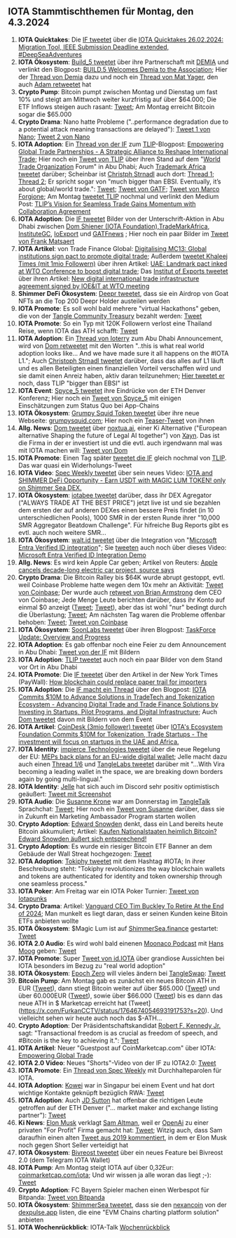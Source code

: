 ## IOTA Stammtischthemen für Montag, den 4.3.2024 

1. **IOTA Quicktakes**: Die [IF tweetet](https://x.com/iota/status/1762137839561552164?s=20) über die [IOTA Quicktakes 26.02.2024: Migration Tool, IEEE Submission Deadline extended, #DeepSeaAdventures](https://www.youtube.com/watch?v=cZZ2XIOAD4Q)
2. **IOTA Ökosystem**: [Build_5 tweetet](https://x.com/build5tech/status/1762379929461874699?s=20) über ihre Partnerschaft mit [DEMIA](https://twitter.com/_Demia) und verlinkt den Blogpost: [BUILD.5 Welcomes Demia to the Association](https://build5.com/blog/demia_collab/); Hier der [Thread von Demia](https://x.com/_Demia/status/1762522222378234331?s=20) dazu und noch ein [Thread von Mat Yager](https://x.com/Mat_Yarger/status/1762574071613522348?s=20), den auch [Adam retweetet](https://x.com/adam_unchained/status/1762712488116687143?s=20) hat 
3. **Crypto Pump**: Bitcoin pumpt zwischen Montag und Dienstag um fast 10% und steigt am Mittwoch weiter kurzfristig auf über $64.000; Die ETF Inflows steigen auch rasant: [Tweet](https://x.com/bitcoin2go/status/1763090882713059756?s=20); Am Montag erreicht Bitcoin sogar die $65.000
4. **Crypto Drama**: Nano hatte Probleme ("..performance degradation due to a potential attack meaning transactions are delayed"): [Tweet 1 von Nano](https://x.com/nano/status/1762032172137939423?s=20); [Tweet 2 von Nano](https://x.com/nano/status/1762430916238921869?s=20)
5. **IOTA Adoption**: Ein [Thread von der IF](https://x.com/iota/status/1762462596018360332?s=20) zum [TLIP](https://www.tlip.io/)-Blogpost: [Empowering Global Trade Partnerships - A Strategic Alliance to Reshape International Trade](https://blog.iota.org/empowering-global-trade/); Hier noch ein [Tweet von TLIP](https://x.com/TLIP_io/status/1762452767904547112?s=20) über ihren Stand auf dem "[World Trade Organization](https://twitter.com/wto) Forum" in Abu Dhabi; Auch [Trademark Africa tweetet](https://x.com/TradeMarkAfrica/status/1762478437313176026?s=20) darüber; Scheinbar ist [Christph Strnadl](https://twitter.com/archimate) auch dort: [Thread 1](https://x.com/archimate/status/1762458440926920903?s=20); [Thread 2](https://x.com/archimate/status/1762471059880542566?s=20); Er spricht sogar von "much bigger than EBSI. Eventually, it’s about global/world trade.": [Tweet](https://x.com/archimate/status/1762485494175174895?s=20); [Tweet von GATF](https://x.com/GATFnews/status/1762495696756990367?s=20); [Tweet von Marco Forgione](https://x.com/marco4gione/status/1762492917963505814?s=20); Am Montag [tweetet TLIP](https://x.com/TLIP_io/status/1764668111352176794?s=20) nochmal und verlinkt den Medium Post: [TLIP’s Vision for Seamless Trade Gains Momentum with Collaboration Agreement](https://medium.com/@tlip.io/tlips-vision-for-seamless-trade-gains-momentum-with-collaboration-agreement-6f20217111cf)
6. **IOTA Adoption**: Die [IF tweetet](https://x.com/iota/status/1762477278691225781?s=20) Bilder von der Unterschrift-Aktion in Abu Dhabi zwischen [Dom Shiener (IOTA Foundation)](https://twitter.com/DomSchiener),[TradeMarkAfrica](https://twitter.com/TradeMarkAfrica), [InstituteGC](https://twitter.com/InstituteGC), [IoExport](https://twitter.com/IoExport) und [GATFnews](https://twitter.com/GATFnews) ; Hier noch ein paar Bilder im [Tweet von Frank Matsaert](https://x.com/FrankMatsaert/status/1762552448088989722?s=20)
7. **IOTA Artikel**: von Trade Finance Global: [Digitalising MC13: Global institutions sign pact to promote digital trade](https://www.tradefinanceglobal.com/posts/digitalising-mc13-global-institutions-sign-pact-promote-digital-trade/); Außerdem [tweetet Khaleej Times
(mit 1mio Followern)](https://x.com/khaleejtimes/status/1762487630942310813?s=20) über ihren Artikel: [UAE: Landmark pact inked at WTO Conference to boost digital trade](https://www.khaleejtimes.com/business/uae-landmark-pact-inked-at-wto-conference-to-boost-digital-trade?_refresh=true); Das [Institut of Exports tweetet](https://x.com/IOExport/status/1762765213403660380?s=20) über ihren Artikel: [New digital international trade infrastructure agreement signed by IOE&IT at WTO meeting](https://www.export.org.uk/insights/trade-news/new-digital-international-trade-infrastructure-agreement-signed-by-ioeit-at-wto-meeting/)
8. **Shimmer DeFi Ökosystem**: [Deepr tweetet](https://x.com/DeeprFinance/status/1762480538072293763?s=20), dass sie ein Airdrop von Goat NFTs an die Top 200 Deepr Holder austeilen werden
9. **IOTA Promote**: Es soll wohl bald mehrere "virtual Hackathons" geben, die von der [Tangle Community Treasury](https://twitter.com/TangleTreasury) bezahlt werden: [Tweet](https://x.com/Deep_Sea_Iotan/status/1762494722495361392?s=20)
10. **IOTA Promote**: So ein Typ mit 120K Followern verlost eine Thailand Reise, wenn IOTA das ATH schafft: [Tweet](https://x.com/altugisler/status/1762469202214969676?s=20)
11. **IOTA Adoption**: Ein [Thread von Ioterry](https://x.com/io_terry/status/1762584521361207418?s=20) zum Abu Dhabi Announcement, wird von [Dom retweetet](https://x.com/DomSchiener/status/1762705369351024905?s=20) mit den Worten "..this is what real world adoption looks like... And we have made sure it all happens on the #IOTA L1."; Auch [Christoph Strnadl tweetet](https://x.com/archimate/status/1762562161941848387?s=20) darüber, dass das alles auf L1 läuft und es allen Beteiligten einen finanziellen Vorteil verschaffen wird und sie damit einen Anreiz haben, aktiv daran teilzunehmen; [Hier tweetet er](https://x.com/archimate/status/1762485494175174895?s=20) noch, dass TLIP "bigger than EBSI" ist
12. **IOTA Event**: [Spyce_5 tweetet](https://x.com/SPYCE_5/status/1762655881466921349?s=20) ihre Eindrücke von der ETH Denver Konferenz; Hier noch ein [Tweet von Spyce_5](https://x.com/SPYCE_5/status/1763182894342672494?s=20) mit einigen Einschätzungen zum Status Quo bei App-Chains
13. **IOTA Ökosystem**: [Grumpy Squid Token tweetet](https://x.com/Grumpy__Squid/status/1762657714881151082?s=20) über ihre neue Webseite: [grumpysquid.com](https://grumpysquid.com/); Hier noch ein [Teaser-Tweet](https://x.com/Grumpy__Squid/status/1764073939054027169?s=20) von ihnen
14. **Allg. News**: [Dom tweetet](https://x.com/DomSchiener/status/1762741655923257809?s=20) über [noxtua.ai](https://www.noxtua.ai), einer Ki Alternative ("European alternative Shaping the future of Legal AI together") von [Xayn](https://xayn.com/). Das ist die Firma in der er investiert ist und die evtl. auch irgendwann mal was mit IOTA machen will: [Tweet von Dom](https://x.com/DomSchiener/status/1762744835256013137?s=20)
15. **IOTA Promote**: Einen Tag später [tweetet die IF](https://x.com/iota/status/1762749488123216345?s=20) gleich nochmal von [TLIP](https://twitter.com/TLIP_io). Das war quasi ein Widerholungs-Tweet
16. **IOTA Video**: [Spec Weekly tweetet](https://x.com/SpecWeekly/status/1762778448974774576?s=20) über sein neues Video: [IOTA and SHIMMER DeFi Opportunity - Earn USDT with MAGIC LUM TOKEN! only on Shimmer Sea DEX.](https://www.youtube.com/watch?v=wg2ejxWBC2k)
17. **IOTA Ökosystem**: [iotabee tweetet](https://x.com/iotabee/status/1762786874957991948?s=20) darüber, dass ihr DEX Agregator ("ALWAYS TRADE AT THE BEST PRICE") jetzt live ist und sie bezahlen dem ersten der auf anderen DEXes einen bessere Preis findet (in 10 unterschiedlichen Pools), 1000 SMR in der ersten Runde ihrer "10,000 SMR Aggregator Beatdown Challenge". Für hifreiche Bug Reports gibt es evtl. auch noch weitere SMR...
18. **IOTA Ökosystem**: [walt.id tweetet](https://x.com/walt_id/status/1762786667864223973?s=20) über die Integration von "[Microsoft Entra Verified ID integration](https://walt.id/integrations/microsoft-entra)"; Sie [tweeten](https://x.com/walt_id/status/1763195536721461603?s=20) auch noch über dieses Video: [Microsoft Entra Verified ID Integration Demo](https://www.youtube.com/watch?si=1fsNz47_QCrOfNvF&v=CJhBA5225SI&feature=youtu.be)
19. **Allg. News**: Es wird kein Apple Car geben; Artikel von Reuters: [Apple cancels decade-long electric car project, source says](https://www.reuters.com/technology/apple-cancels-work-ev-moves-staff-ai-project-bloomberg-reports-2024-02-27/)
20. **Crypto Drama**: Die Bitcoin Ralley bis $64K wurde abrupt gestoppt, evtl. weil Coinbase Probleme hatte wegen dem 10x mehr an Aktivität: [Tweet von Coinbase](https://x.com/CoinbaseSupport/status/1762899058060890556?s=20); Der wurde auch [retweet von Brian Armstrong](https://x.com/brian_armstrong/status/1762900467787645226?s=20) dem CEO von Coinbase; Jede Menge Leute berichten darüber, dass ihr Konto auf einmal $0 anzeigt ([Tweet](https://x.com/TiffanyFong_/status/1762900550662938813?s=20); [Tweet](https://x.com/KobeissiLetter/status/1762897371736736052?s=20)), aber das ist wohl "nur" bedingt durch die Überlastung; [Tweet](https://x.com/TomCrownCrypto/status/1762898417099956609?s=20); Am nächsten Tag waren die Probleme offenbar behoben: [Tweet](https://x.com/brian_armstrong/status/1762933446194901140?s=20); [Tweet von Coinbase](https://x.com/CoinbaseSupport/status/1762995177289924832?s=20)
21. **IOTA Ökosystem**: [SoonLabs tweetet](https://x.com/SoonaverseTF/status/1762923463260381443?s=20) über ihren Blogpost: [TaskForce Update: Overview and Progress](https://medium.com/@soonaversetf/taskforce-update-overview-and-progress-c142601e21ba)
22. **IOTA Adoption**: Es gab offenbar noch eine Feier zu dem Announcement in Abu Dhabi: [Tweet von der IF](https://x.com/iota/status/1763159004937621716?s=20) mit Bildern
23. **IOTA Adoption**: [TLIP tweetet](https://x.com/TLIP_io/status/1763149148595826794?s=20) auch noch ein paar Bilder von dem Stand vor Ort in Abu Dhabi
24. **IOTA Promote**: Die [IF tweetet](https://x.com/iota/status/1763160341498704029?s=20) über den Artikel in der New York Times (PayWall): [How blockchain could replace paper trail for importers](https://www.thetimes.co.uk/article/how-blockchain-could-replace-paper-trail-for-importers-gd2vcj5xq)
25. **IOTA Adoption**: Die [IF macht ein Thread](https://x.com/iota/status/1763189658597367885?s=20) über den Blogpost: [IOTA Commits $10M to Advance Solutions in TradeTech and Tokenization Ecosystem - Advancing Digital Trade and Trade Finance Solutions by Investing in Startups, Pilot Programs, and Digital Infrastructure](https://blog.iota.org/10m-advance-tradetech-tokenization/); Auch [Dom tweetet](https://x.com/DomSchiener/status/1763288445168799908?s=20) davon mit Bildern von dem Event
26. **IOTA Artikel**: [CoinDesk (3mio follower) tweetet](https://x.com/CoinDesk/status/1763187628071858509?s=20) über [IOTA's Ecosystem Foundation Commits $10M for Tokenization, Trade Startups - The investment will focus on startups in the UAE and Africa.](https://www.coindesk.com/business/2024/02/29/iotas-ecosystem-foundation-commits-10m-for-tokenization-trade-startups/?utm_campaign=coindesk_main&utm_source=twitter&utm_term=organic&utm_medium=social&utm_content=editorial)
27. **IOTA Identity**: [impierce Technologies tweetet](https://x.com/ImpierceTech/status/1763193476697530811?s=20) über die neue Regelung der EU: [MEPs back plans for an EU-wide digital wallet](https://www.europarl.europa.eu/news/en/press-room/20240223IPR18095/meps-back-plans-for-an-eu-wide-digital-wallet); Jelle macht dazu auch einen [Thread 1/6](https://x.com/JelleFm/status/1763198946518700426?s=20) und [TangleLabs tweetet](https://x.com/Tangle_Labs/status/1763460651127607356?s=20) darüber mit "...With Vira becoming a leading wallet in the space, we are breaking down borders again by going multi-lingual."
28. **IOTA Identity**: [Jelle](https://twitter.com/JelleFm) hat sich auch im Discord sehr positiv optimistisch geäußert: [Tweet mit Screenshot](https://x.com/bennnni_web3/status/1763210924049993988?s=20) 
29. **IOTA Audio**: Die [Susanne Krone](https://twitter.com/SusanneKrone) war am Donnerstag im [TangleTalk](https://twitter.com/tangle_talk) Sprachchat: [Tweet](https://x.com/tangle_talk/status/1763243740750041092?s=20); Hier noch ein [Tweet von Susanne](https://x.com/SusanneKrone/status/1764301792026747138?s=20) darüber, dass sie in Zukunft ein Marketing Ambassador Program starten wollen
30. **Crypto Adoption**: [Edward Snowden](https://twitter.com/Snowden) denkt, dass ein Land bereits heute Bitcoin akkumuliert; Artikel: [Kaufen Nationalstaaten heimlich Bitcoin? Edward Snowden äußert sich entsprechend!](https://www.blocktrainer.de/kaufen-nationalstaaten-heimlich-bitcoin-edward-snowden/)
31. **Crypto Adoption**: Es wurde ein riesiger Bitcoin ETF Banner an dem Gebäude der Wall Streat hochgezogen: [Tweet](https://x.com/BTC_Archive/status/1763584417128169647?s=20)
32. **IOTA Adoption**: [Tokiphy tweetet](https://x.com/tokiphy/status/1763205519118872861?s=20) mit dem Hashtag #IOTA; In ihrer Beschreibung steht: "Tokiphy revolutionizes the way blockchain wallets and tokens are authenticated for identity and token ownership through one seamless process."
33. **IOTA Poker**: Am Freitag war ein IOTA Poker Turnier: [Tweet von Iotapunks](https://x.com/IotaPunks_71/status/1763438754012803526?s=20)
34. **Crypto Drama**: Artikel: [Vanguard CEO Tim Buckley To Retire At the End of 2024](https://watcher.guru/news/vanguard-ceo-tim-buckley-to-retire-at-the-end-of-2024); Man munkelt es liegt daran, dass er seinen Kunden keine Bitoin ETFs anbieten wollte
35. **IOTA Ökosystem**: $Magic Lum ist auf [ShimmerSea.finance](https://shimmersea.finance/) gestartet: [Tweet](https://x.com/ShimmerSeaDEX/status/1761072129036972326?s=20)
36. **IOTA 2.0 Audio**: Es wird wohl bald einenen [Moonaco Podcast](https://twitter.com/MoonacoPodcast) mit [Hans Moog](https://twitter.com/hus_qy) geben: [Tweet](https://x.com/hus_qy/status/1763516313152991482?s=20)
37. **IOTA Promote**: Super [Tweet von id.IOTA](https://x.com/id_iota/status/1763545356443259182?s=20) über grandiose Aussichten bei IOTA besonders im Bezug zu "real world adoption"
38. **IOTA Ökosystem**: [Epoch Zero](https://twitter.com/Epoch_0) will vieles ändern bei [TangleSwap](https://twitter.com/TangleSwap): [Tweet](https://x.com/PilotSevane/status/1763276371978059811?s=20)
39. **Bitcoin Pump**: Am Montag gab es zunächst ein neues Bitcoin ATH in EUR ([Tweet](https://x.com/Vrom14286662/status/1764511077717455203?s=20)), dann stiegt Bitcoin weiter auf über $65.000 ([Tweet](https://x.com/CryptoTuts/status/1764570774218715390?s=20)) und über 60.000EUR ([Tweet](https://x.com/Vrom14286662/status/1764581212113273245?s=20)), sowie über $66.000 ([Tweet](https://x.com/CryptoTuts/status/1764667488267071619?s=20)) bis es dann das neue ATH in $ Marketcap erreicht hat (Tweet](https://x.com/FurkanCCTV/status/1764674054693191753?s=20). Und vielleicht sehen wir heute auch noch das $-ATH...
40. **Crypto Adoption**: Der Präsidentschaftskandidat [Robert F. Kennedy Jr.](https://twitter.com/RobertKennedyJr) sagt: "Transactional freedom is as crucial as freedom of speech, and #Bitcoin is the key to achieving it.": [Tweet](https://x.com/CollinBrownXRP/status/1763959197971230946?s=20)
41. **IOTA Artikel**: Neuer "Guestpost auf CoinMarketcap.com" über IOTA: [Empowering Global Trade](https://coinmarketcap.com/community/articles/65dddc999e662624c55a30b7/)
42. **IOTA 2.0 Video**: Neues "Shorts"-Video von der IF zu IOTA2.0: [Tweet](https://x.com/iota/status/1763927405616410646?s=20)
43. **IOTA Promote**: Ein [Thread von Spec Weekly](https://x.com/SpecWeekly/status/1763834208827621856?s=20) mit Durchhalteparolen für IOTA. 
44. **IOTA Adoption**: [Kowei](https://twitter.com/kowei1995) war in Singapur bei einem Event und hat dort wichtige Kontakte geknüpft bezüglich RWA: [Tweet](https://x.com/kowei1995/status/1763780279284691020?s=20)
45. **IOTA Adoption**: Auch [JD Sutton](https://twitter.com/Deep_Sea_Iotan) hat offenbar die richtigen Leute getroffen auf der ETH Denver ("... market maker and exchange listing partner"): [Tweet](https://x.com/Deep_Sea_Iotan/status/1763586058548101388?s=20)
46. **Ki News**: [Elon Musk](https://twitter.com/elonmusk) verklagt [Sam Altman](https://twitter.com/sama), weil er [OpenAi](https://twitter.com/OpenAI) zu einer privaten "For Profit" Firma gemacht hat: [Tweet](https://x.com/xDaily/status/1763464048908382253?s=20); Witzig auch, dass Sam daraufhin einen alten [Tweet aus 2019 kommentiert](https://x.com/sama/status/1763687262536290615?s=20), in dem er Elon Musk noch gegen Short Seller verteidigt hat
47. **IOTA Ökosystem**: [Bivreost tweetet](https://x.com/bivreost/status/1764547957540495760?s=20) über ein neues Feature bei Bivreost 2.0 (dem Telegram IOTA Wallet)
48. **IOTA Pump**: Am Montag steigt IOTA auf über 0,32Eur: [coinmarketcap.com/iota](https://coinmarketcap.com/de/currencies/iota/); Und wir wissen ja alle woran das liegt ;-): [Tweet](https://x.com/Vrom14286662/status/1764631157977592164?s=20)
49. **Crypto Adoption**: FC Bayern Spieler machen einen Werbespot für Bitpanda: [Tweet von Bitpanda](https://twitter.com/i/status/1764633222636249126)
50. **IOTA Ökosystem**: [ShimmerSea tweetet](https://x.com/ShimmerSeaDEX/status/1764662885119090725?s=20), dass sie den [nexancoin](https://twitter.com/nexancoin) von der [dexpulse.app](https://dexpulse.app/) listen, die eine "EVM Chains charting platform solution" anbieten
51. **IOTA Wochenrückblick**: IOTA-Talk [Wochenrückblick](https://www.iota-talk.com/index.php?article/372-wochenr%C3%BCckblick-vom-25-februar-bis-2-m%C3%A4rz-2024/)

